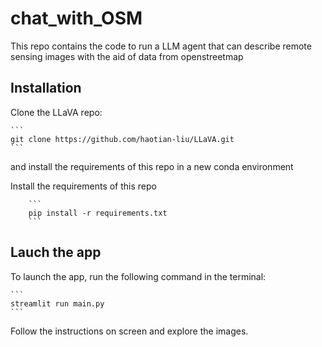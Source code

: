 # chat_with_OSM
This repo contains the code to run a LLM agent that can describe remote sensing images with the aid of data from openstreetmap

## Installation

Clone the LLaVA repo:
    
    ```
    git clone https://github.com/haotian-liu/LLaVA.git
    ```

and install the requirements of this repo in a new conda environment


Install the requirements of this repo
    
        ```
        pip install -r requirements.txt
        ```

## Lauch the app

To launch the app, run the following command in the terminal:

    ```
    streamlit run main.py
    ```

Follow the instructions on screen and explore the images.